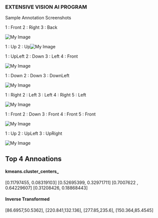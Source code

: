 

### EXTENSIVE VISION AI PROGRAM 

Sample Annotation Screenshots

1 : Front  2 : Right 3 : Back

![My Image](https://github.com/raajeshlr/EVARepository/raw/master/Session1Project/extra%20files/Sample1.JPG)

1 : Up    2 : Up![My Image](https://github.com/raajeshlr/EVARepository/raw/master/Session1Project/extra%20files/Sample2.JPG)

1 : UpLeft   2 : Down   3 : Left   4 : Front

![My Image](https://github.com/raajeshlr/EVARepository/raw/master/Session1Project/extra%20files/Sample3.JPG)

1 : Down   2 : Down  3 : DownLeft

![My Image](https://github.com/raajeshlr/EVARepository/raw/master/Session1Project/extra%20files/Sample4.JPG)

1 : Right   2 :  Left   3 : Left   4 : Right   5 : Left

![My Image](https://github.com/raajeshlr/EVARepository/raw/master/Session1Project/extra%20files/Sample5.JPG)

1 : Front  2 : Down  3 : Front   4 : Front   5 : Front

![My Image](https://github.com/raajeshlr/EVARepository/raw/master/Session1Project/extra%20files/Sample6.JPG)

1 : Up  2 : UpLeft  3 : UpRight

![My Image](https://github.com/raajeshlr/EVARepository/raw/master/Session1Project/extra%20files/Sample7.JPG)



## Top 4 Annoations

#### kmeans.cluster_centers_

[0.11797455, 0.08319103]
[0.52695399, 0.32971711]
[0.7007622 , 0.64229607]
[0.31208426, 0.18868443]

#### Inverse Transformed

[86.6957,50.5362],
[220.841,132.136],
[277.85,235.6],
[150.364,85.4545]



